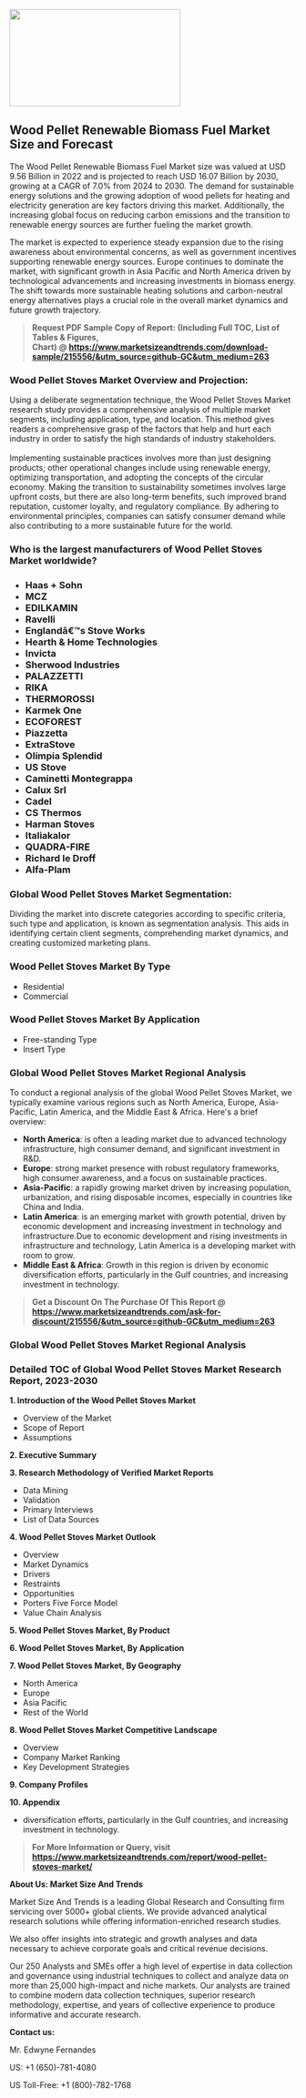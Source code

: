 <p><img class="alignnone size-medium wp-image-20088" src="https://ffe5etoiles.com/wp-content/uploads/2024/12/MST1-300x171.png" alt="" width="300" height="171" /></p><h2>Wood Pellet Renewable Biomass Fuel Market Size and Forecast</h2><p>The Wood Pellet Renewable Biomass Fuel Market size was valued at USD 9.56 Billion in 2022 and is projected to reach USD 16.07 Billion by 2030, growing at a CAGR of 7.0% from 2024 to 2030. The demand for sustainable energy solutions and the growing adoption of wood pellets for heating and electricity generation are key factors driving this market. Additionally, the increasing global focus on reducing carbon emissions and the transition to renewable energy sources are further fueling the market growth.</p><p>The market is expected to experience steady expansion due to the rising awareness about environmental concerns, as well as government incentives supporting renewable energy sources. Europe continues to dominate the market, with significant growth in Asia Pacific and North America driven by technological advancements and increasing investments in biomass energy. The shift towards more sustainable heating solutions and carbon-neutral energy alternatives plays a crucial role in the overall market dynamics and future growth trajectory.</p></p><blockquote id="" class=""><strong>Request PDF Sample Copy of Report: (Including Full TOC, List of Tables &amp; Figures, Chart)&nbsp;@&nbsp;<strong><a href="https://www.marketsizeandtrends.com/download-sample/215556/&utm_source=github-GC&utm_medium=263" target="_blank">https://www.marketsizeandtrends.com/download-sample/215556/&utm_source=github-GC&utm_medium=263</a></strong></strong></blockquote><h3 id="" class="">Wood Pellet Stoves Market&nbsp;Overview and Projection:</h3><p id="" class="">Using a deliberate segmentation technique, the Wood Pellet Stoves Market research study provides a comprehensive analysis of multiple market segments, including application, type, and location. This method gives readers a comprehensive grasp of the factors that help and hurt each industry in order to satisfy the high standards of industry stakeholders. <br /> <br />Implementing sustainable practices involves more than just designing products; other operational changes include using renewable energy, optimizing transportation, and adopting the concepts of the circular economy. Making the transition to sustainability sometimes involves large upfront costs, but there are also long-term benefits, such improved brand reputation, customer loyalty, and regulatory compliance. By adhering to environmental principles, companies can satisfy consumer demand while also contributing to a more sustainable future for the world.</p><h3 id="" class="">Who is the largest manufacturers of&nbsp;Wood Pellet Stoves Market worldwide?</h3><h3 class=""><p><ul><li>Haas + Sohn </li><li> MCZ </li><li> EDILKAMIN </li><li> Ravelli </li><li> Englandâ€™s Stove Works </li><li> Hearth & Home Technologies </li><li> Invicta </li><li> Sherwood Industries </li><li> PALAZZETTI </li><li> RIKA </li><li> THERMOROSSI </li><li> Karmek One </li><li> ECOFOREST </li><li> Piazzetta </li><li> ExtraStove </li><li> Olimpia Splendid </li><li> US Stove </li><li> Caminetti Montegrappa </li><li> Calux Srl </li><li> Cadel </li><li> CS Thermos </li><li> Harman Stoves </li><li> Italiakalor </li><li> QUADRA-FIRE </li><li> Richard le Droff </li><li> Alfa-Plam</li></ul></p></h3><h3 id="" class="">Global&nbsp;Wood Pellet Stoves Market Segmentation:</h3><p id="" class="">Dividing the market into discrete categories according to specific criteria, such type and application, is known as segmentation analysis. This aids in identifying certain client segments, comprehending market dynamics, and creating customized marketing plans.</p><h3 id="" class="">Wood Pellet Stoves Market&nbsp;By Type</h3><p><p><ul><li>Residential</li><li> Commercial</p></li></ul></p></p><h3 id="" class="">Wood Pellet Stoves Market&nbsp;By Application</h3><p class=""><p><ul><li>Free-standing Type</li><li> Insert Type</li></ul></p></p><h3 id="" class="">Global Wood Pellet Stoves Market Regional Analysis</h3><p id="" class="">To conduct a regional analysis of the global Wood Pellet Stoves Market, we typically examine various regions such as North America, Europe, Asia-Pacific, Latin America, and the Middle East &amp; Africa. Here's a brief overview:</p><ul><li><strong>North America</strong>: is often a leading market due to advanced technology infrastructure, high consumer demand, and significant investment in R&amp;D.</li><li><strong>Europe</strong>: strong market presence with robust regulatory frameworks, high consumer awareness, and a focus on sustainable practices.</li><li><strong>Asia-Pacific</strong>: a rapidly growing market driven by increasing population, urbanization, and rising disposable incomes, especially in countries like China and India.</li><li><strong>Latin America</strong>: is an emerging market with growth potential, driven by economic development and increasing investment in technology and infrastructure.Due to economic development and rising investments in infrastructure and technology, Latin America is a developing market with room to grow.</li><li><strong>Middle East &amp; Africa</strong>: Growth in this region is driven by economic diversification efforts, particularly in the Gulf countries, and increasing investment in technology.</li></ul><blockquote id="" class=""><strong>Get a Discount On The Purchase Of This Report @ <strong><a href="https://www.marketsizeandtrends.com/ask-for-discount/215556/&utm_source=github-GC&utm_medium=263" target="_blank">https://www.marketsizeandtrends.com/ask-for-discount/215556/&utm_source=github-GC&utm_medium=263</a></strong></strong></blockquote><h3 id="" class="">Global Wood Pellet Stoves Market Regional Analysis</h3><h3 id="" class="">Detailed TOC of Global Wood Pellet Stoves Market Research Report, 2023-2030</h3><p id="" class=""><strong>1. Introduction of the Wood Pellet Stoves Market</strong></p><ul><li>Overview of the Market</li><li>Scope of Report</li><li>Assumptions</li></ul><p id="" class=""><strong>2. Executive Summary</strong></p><p id="" class=""><strong>3. Research Methodology of Verified Market Reports</strong></p><ul><li>Data Mining</li><li>Validation</li><li>Primary Interviews</li><li>List of Data Sources</li></ul><p id="" class=""><strong>4. Wood Pellet Stoves Market Outlook</strong></p><ul><li>Overview</li><li>Market Dynamics</li><li>Drivers</li><li>Restraints</li><li>Opportunities</li><li>Porters Five Force Model</li><li>Value Chain Analysis</li></ul><p id="" class=""><strong>5. Wood Pellet Stoves Market, By Product</strong></p><p id="" class=""><strong>6. Wood Pellet Stoves Market, By Application</strong></p><p id="" class=""><strong>7. Wood Pellet Stoves Market, By Geography</strong></p><ul><li>North America</li><li>Europe</li><li>Asia Pacific</li><li>Rest of the World</li></ul><p id="" class=""><strong>8. Wood Pellet Stoves Market Competitive Landscape</strong></p><ul><li>Overview</li><li>Company Market Ranking</li><li>Key Development Strategies</li></ul><p id="" class=""><strong>9. Company Profiles</strong></p><p id="" class=""><strong>10. Appendix</strong></p><ul><li>diversification efforts, particularly in the Gulf countries, and increasing investment in technology.</li></ul><blockquote id="" class=""><strong>For More Information or Query, visit <strong><strong><a href="https://www.marketsizeandtrends.com/report/wood-pellet-stoves-market/" target="_blank">https://www.marketsizeandtrends.com/report/wood-pellet-stoves-market/</a></strong></strong></strong></blockquote><p id="" class=""><strong>About Us: Market Size And Trends</strong></p><p id="" class="">Market Size And Trends is a leading Global Research and Consulting firm servicing over 5000+ global clients. We provide advanced analytical research solutions while offering information-enriched research studies.</p><p id="" class="">We also offer insights into strategic and growth analyses and data necessary to achieve corporate goals and critical revenue decisions.</p><p id="" class="">Our 250 Analysts and SMEs offer a high level of expertise in data collection and governance using industrial techniques to collect and analyze data on more than 25,000 high-impact and niche markets. Our analysts are trained to combine modern data collection techniques, superior research methodology, expertise, and years of collective experience to produce informative and accurate research.</p><p id="" class=""><strong>Contact us:</strong></p><p id="" class="">Mr. Edwyne Fernandes</p><p id="" class="">US: +1 (650)-781-4080</p><p id="" class="">US Toll-Free: +1 (800)-782-1768</p>
